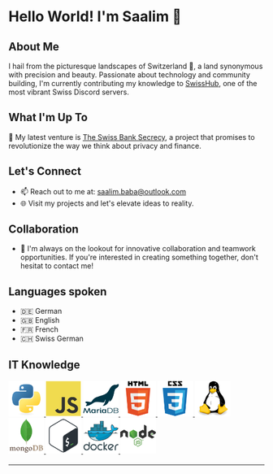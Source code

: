 

<!--
**milaasHD/milaasHD** is a ✨ _special_ ✨ repository because its `README.md` (this file) appears on your GitHub profile.

Here are some ideas to get you started:

- 🔭 I’m currently working on ...
- 🌱 I’m currently learning ...
- 👯 I’m looking to collaborate on ...
- 🤔 I’m looking for help with ...
- 💬 Ask me about ...

- 😄 Pronouns: ...
- ⚡ Fun fact: ...
-->
# Hello World! I'm Saalim 👋

## About Me
I hail from the picturesque landscapes of Switzerland 🌄, a land synonymous with precision and beauty. Passionate about technology and community building, I'm currently contributing my knowledge to [SwissHub](https://swisshub.gg/), one of the most vibrant Swiss Discord servers.

## What I'm Up To
🚀 My latest venture is [The Swiss Bank Secrecy](https://bankgeheimnis.vercel.app/), a project that promises to revolutionize the way we think about privacy and finance.

## Let's Connect
- 📫 Reach out to me at: saalim.baba@outlook.com
- 🌐 Visit my projects and let's elevate ideas to reality.

## Collaboration
- 🥸 I'm always on the lookout for innovative collaboration and teamwork opportunities. If you're interested in creating something together, don't hesitat to contact me!


## Languages spoken
- 🇩🇪 German
- 🇬🇧 English
- 🇫🇷 French
- 🇨🇭 Swiss German

## IT Knowledge

<h4 align="left">
  <a href="https://www.python.org" target="_blank">
    <img src="https://raw.githubusercontent.com/devicons/devicon/master/icons/python/python-original.svg" alt="python" width="70" height="70"/>
  </a>
  <a href="https://www.javascript.com" target="_blank">
    <img src="https://raw.githubusercontent.com/devicons/devicon/master/icons/javascript/javascript-original.svg" alt="javascript" width="70" height="70"/>
  </a>
  <a href="https://mariadb.org" target="_blank">
    <img src="https://raw.githubusercontent.com/devicons/devicon/master/icons/mariadb/mariadb-original-wordmark.svg" alt="mariadb" width="70" height="70"/>
  </a>
  <a href="https://developer.mozilla.org/en-US/docs/Web/HTML" target="_blank">
    <img src="https://raw.githubusercontent.com/devicons/devicon/master/icons/html5/html5-original-wordmark.svg" alt="html5" width="70" height="70"/>
  </a>
  <a href="https://developer.mozilla.org/en-US/docs/Web/CSS" target="_blank">
    <img src="https://raw.githubusercontent.com/devicons/devicon/master/icons/css3/css3-original-wordmark.svg" alt="css3" width="70" height="70"/>
  </a>
  <a href="https://www.linux.org" target="_blank">
    <img src="https://raw.githubusercontent.com/devicons/devicon/master/icons/linux/linux-original.svg" alt="linux" width="70" height="70"/>
  </a>
  <a href="https://www.mongodb.com" target="_blank">
    <img src="https://raw.githubusercontent.com/devicons/devicon/master/icons/mongodb/mongodb-original-wordmark.svg" alt="mongodb" width="70" height="70"/>
  </a>
  <a href="https://www.gnu.org/software/bash/" target="_blank">
    <img src="https://raw.githubusercontent.com/devicons/devicon/master/icons/bash/bash-original.svg" alt="bash" width="70" height="70"/>
  </a>
  <a href="https://www.docker.com" target="_blank">
    <img src="https://raw.githubusercontent.com/devicons/devicon/master/icons/docker/docker-original-wordmark.svg" alt="docker" width="70" height="70"/>
  </a>
   <a href="https://nodejs.org" target="_blank">
    <img src="https://raw.githubusercontent.com/devicons/devicon/master/icons/nodejs/nodejs-original-wordmark.svg" alt="nodejs" width="70" height="70"/>
  </a>
</h4>





---


 
